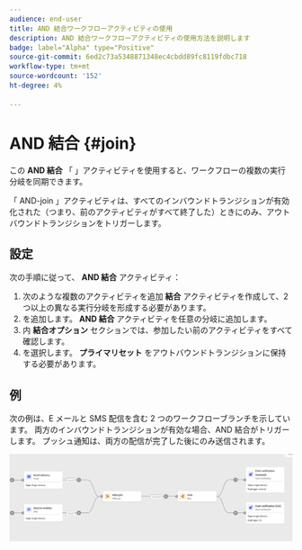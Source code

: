 ```yaml
---
audience: end-user
title: AND 結合ワークフローアクティビティの使用
description: AND 結合ワークフローアクティビティの使用方法を説明します
badge: label="Alpha" type="Positive"
source-git-commit: 6ed2c73a5348871348ec4cbdd89fc8119fdbc718
workflow-type: tm+mt
source-wordcount: '152'
ht-degree: 4%

---
```



# AND 結合 {#join}

この **AND 結合** 「 」アクティビティを使用すると、ワークフローの複数の実行分岐を同期できます。

「 AND-join 」アクティビティは、すべてのインバウンドトランジションが有効化された（つまり、前のアクティビティがすべて終了した）ときにのみ、アウトバウンドトランジションをトリガーします。

## 設定

次の手順に従って、 **AND 結合** アクティビティ：

1. 次のような複数のアクティビティを追加 **結合** アクティビティを作成して、2 つ以上の異なる実行分岐を形成する必要があります。
1. を追加します。 **AND 結合** アクティビティを任意の分岐に追加します。
1. 内 **結合オプション** セクションでは、参加したい前のアクティビティをすべて確認します。
1. を選択します。 **プライマリセット** をアウトバウンドトランジションに保持する必要があります。

## 例

次の例は、E メールと SMS 配信を含む 2 つのワークフローブランチを示しています。 両方のインバウンドトランジションが有効な場合、AND 結合がトリガーします。 プッシュ通知は、両方の配信が完了した後にのみ送信されます。

![](../assets/workflow-andjoin-example.png)